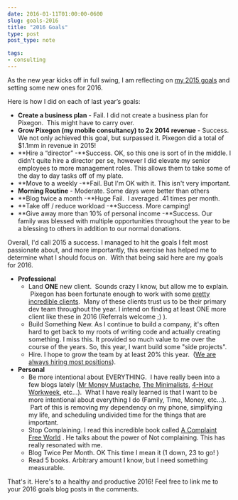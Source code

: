 ```yaml
---
date: 2016-01-11T01:00:00-0600
slug: goals-2016
title: "2016 Goals"
type: post
post_type: note

tags:
- consulting
---
```

As the new year kicks off in full swing, I am reflecting on [my 2015 goals](http://brandontreb.com/goals-for-2015/) and setting some new ones for 2016.


Here is how I did on each of last year’s goals:


* **Create a business plan** - Fail. I did not create a business plan for Pixegon.  This might have to carry over.
* **Grow Pixegon (my mobile consultancy) to 2x 2014 revenue** - Success. We not only achieved this goal, but surpassed it. Pixegon did a total of $1.1mm in revenue in 2015!
* **Hire a “director” -**Success. OK, so this one is sort of in the middle. I didn't quite hire a director per se, however I did elevate my senior employees to more management roles. This allows them to take some of the day to day tasks off of my plate.
* **Move to a weekly -**Fail. But I'm OK with it. This isn't very important.
* **Morning Routine** - Moderate. Some days were better than others
* **Blog twice a month -**Huge Fail.  I averaged .41 times per month.
* **Take off / reduce workload -**Success. More camping!
* **Give away more than 10% of personal income -**Success. Our family was blessed with multiple opportunities throughout the year to be a blessing to others in addition to our normal donations.


Overall, I'd call 2015 a success. I managed to hit the goals I felt most passionate about, and more importantly, this exercise has helped me to determine what I should focus on.  With that being said here are my goals for 2016.
* **Professional**
	+ Land **ONE** new client.  Sounds crazy I know, but allow me to explain.  Pixegon has been fortunate enough to work with some [pretty incredible clients](http://www.pixegon.com/more-works).  Many of these clients trust us to be their primary dev team throughout the year. I intend on finding at least ONE more client like these in 2016 (Referrals welcome ;) ).
	+ Build Something New. As I continue to build a company, it's often hard to get back to my roots of writing code and actually creating something. I miss this. It provided so much value to me over the course of the years. So, this year, I want build some "side projects".
	+ Hire. I hope to grow the team by at least 20% this year.  ([We are always hiring most positions](http://www.pixegon.com/join-our-team/)).
* **Personal**
	+ Be more intentional about EVERYTHING.  I have really been into a few blogs lately ([Mr Money Mustache](http://www.mrmoneymustache.com), [The Minimalists](http://www.theminimalists.com), [4-Hour Workweek](http://fourhourworkweek.com/blog/), etc...).  What I have really learned is that I want to be more intentional about everything I do (Family, Time, Money, etc...).  Part of this is removing my dependency on my phone, simplifying my life, and scheduling undivided time for the things that are important.
	+ Stop Complaining. I read this incredible book called [A Complaint Free World](http://www.amazon.com/gp/product/0770436390/ref=as_li_tl?ie=UTF8&camp=1789&creative=9325&creativeASIN=0770436390&linkCode=as2&tag=codnerandnon-20&linkId=JCWEFBN6BTYDX2OC) . He talks about the power of Not complaining. This has really resonated with me.
	+ Blog Twice Per Month. OK This time I mean it (1 down, 23 to go! )
	+ Read 5 books. Arbitrary amount I know, but I need something measurable.


That's it. Here's to a healthy and productive 2016!
Feel free to link me to your 2016 goals blog posts in the comments.



